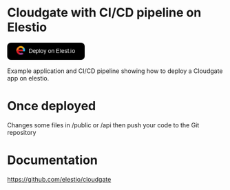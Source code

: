 # Cloudgate with CI/CD pipeline on Elestio


<a href="https://dash.elest.io/deploy?source=cicd&social=Github&url=https://github.com/elestio-examples/cloudgate"><img src="public\images\deploy-on-elestio.png" alt="Deploy on Elest.io" width="180px" /></a>

Example application and CI/CD pipeline showing how to deploy a Cloudgate app on elestio.


# Once deployed

Changes some files in /public or /api then push your code to the Git repository

# Documentation

https://github.com/elestio/cloudgate
